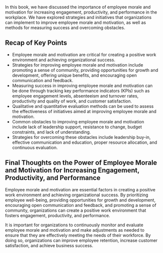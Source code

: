 
In this book, we have discussed the importance of employee morale and motivation for increasing engagement, productivity, and performance in the workplace. We have explored strategies and initiatives that organizations can implement to improve employee morale and motivation, as well as methods for measuring success and overcoming obstacles.

Recap of Key Points
-------------------

* Employee morale and motivation are critical for creating a positive work environment and achieving organizational success.
* Strategies for improving employee morale and motivation include promoting a sense of community, providing opportunities for growth and development, offering unique benefits, and encouraging open communication and feedback.
* Measuring success in improving employee morale and motivation can be done through tracking key performance indicators (KPIs) such as employee engagement levels, absenteeism and turnover rates, productivity and quality of work, and customer satisfaction.
* Qualitative and quantitative evaluation methods can be used to assess the effectiveness of initiatives aimed at improving employee morale and motivation.
* Common obstacles to improving employee morale and motivation include lack of leadership support, resistance to change, budget constraints, and lack of understanding.
* Strategies for overcoming these obstacles include leadership buy-in, effective communication and education, proper resource allocation, and continuous evaluation.

Final Thoughts on the Power of Employee Morale and Motivation for Increasing Engagement, Productivity, and Performance
----------------------------------------------------------------------------------------------------------------------

Employee morale and motivation are essential factors in creating a positive work environment and achieving organizational success. By prioritizing employee well-being, providing opportunities for growth and development, encouraging open communication and feedback, and promoting a sense of community, organizations can create a positive work environment that fosters engagement, productivity, and performance.

It is important for organizations to continuously monitor and evaluate employee morale and motivation and make adjustments as needed to ensure that they are effectively meeting the needs of their workforce. By doing so, organizations can improve employee retention, increase customer satisfaction, and achieve business success.